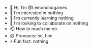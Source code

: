 - 👋 Hi, I’m @Lemonchugames
- 👀 I’m interested in nothing
- 🌱 I’m currently learning nothing
- 💞️ I’m looking to collaborate on nothing
- 📫 How to reach me no
- 😄 Pronouns: he, him
- ⚡ Fun fact: nothing

<!---
Lemonchugames/Lemonchugames is a ✨ special ✨ repository because its `README.md` (this file) appears on your GitHub profile.
You can click the Preview link to take a look at your changes.
--->
